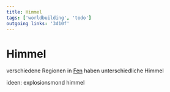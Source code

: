 ```yaml
---
title: Himmel  
tags: ['worldbuilding', 'todo']
outgoing links: '3d10f'  
---
```

# Himmel

verschiedene Regionen in [Fen](3d10f) haben unterschiedliche Himmel

ideen:
explosionsmond himmel
